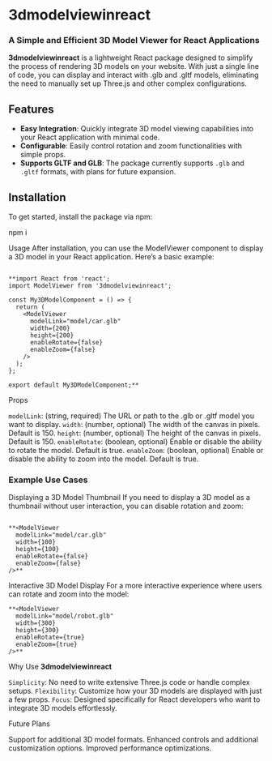 # 3dmodelviewinreact

### A Simple and Efficient 3D Model Viewer for React Applications

**3dmodelviewinreact** is a lightweight React package designed to simplify the process of rendering 3D models on your website. With just a single line of code, you can display and interact with .glb and .gltf models, eliminating the need to manually set up Three.js and other complex configurations.

## Features

- **Easy Integration**: Quickly integrate 3D model viewing capabilities into your React application with minimal code.
- **Configurable**: Easily control rotation and zoom functionalities with simple props.
- **Supports GLTF and GLB**: The package currently supports `.glb` and `.gltf` formats, with plans for future expansion.

## Installation

To get started, install the package via npm:

npm i 


Usage
After installation, you can use the ModelViewer component to display a 3D model in your React application. Here’s a basic example:


```

**import React from 'react';
import ModelViewer from '3dmodelviewinreact';

const My3DModelComponent = () => {
  return (
    <ModelViewer 
      modelLink="model/car.glb" 
      width={200} 
      height={200} 
      enableRotate={false} 
      enableZoom={false} 
    />
  );
};

export default My3DModelComponent;**

```


Props

`modelLink`: (string, required) The URL or path to the .glb or .gltf model you want to display.
`width`: (number, optional) The width of the canvas in pixels. Default is 150.
`height`: (number, optional) The height of the canvas in pixels. Default is 150.
`enableRotate`: (boolean, optional) Enable or disable the ability to rotate the model. Default is true.
`enableZoom`: (boolean, optional) Enable or disable the ability to zoom into the model. Default is true.


### Example Use Cases

Displaying a 3D Model Thumbnail
If you need to display a 3D model as a thumbnail without user interaction, you can disable rotation and zoom:

```

**<ModelViewer 
  modelLink="model/car.glb" 
  width={100} 
  height={100} 
  enableRotate={false} 
  enableZoom={false} 
/>**
```

Interactive 3D Model Display
For a more interactive experience where users can rotate and zoom into the model:
```
**<ModelViewer 
  modelLink="model/robot.glb" 
  width={300} 
  height={300} 
  enableRotate={true} 
  enableZoom={true} 
/>**
```

Why Use **3dmodelviewinreact**

`Simplicity`: No need to write extensive Three.js code or handle complex setups.
`Flexibility`: Customize how your 3D models are displayed with just a few props.
`Focus`: Designed specifically for React developers who want to integrate 3D models effortlessly.


Future Plans

Support for additional 3D model formats.
Enhanced controls and additional customization options.
Improved performance optimizations.